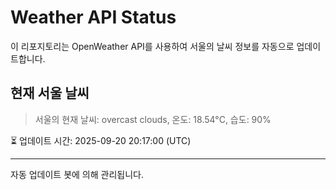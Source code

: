 
# Weather API Status

이 리포지토리는 OpenWeather API를 사용하여 서울의 날씨 정보를 자동으로 업데이트합니다.

## 현재 서울 날씨
> 서울의 현재 날씨: overcast clouds, 온도: 18.54°C, 습도: 90%

⏳ 업데이트 시간: 2025-09-20 20:17:00 (UTC)

---
자동 업데이트 봇에 의해 관리됩니다.

